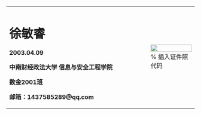 <table border="0">
  <tr>
    <td width="75%">
      <h1>徐敏睿</h1>
      <p><b>2003.04.09</b></p>
      <p><b>中南财经政法大学 信息与安全工程学院</b></p>
      <p><b>数金2001班</b></p>
      <p><b>邮箱：1437585289@qq.com</b></p>
    </td>
    <td width="25%">
      <img src="../image/myae2.png" width="100%">      % 插入证件照代码
    </td>
  </tr>
</table>
